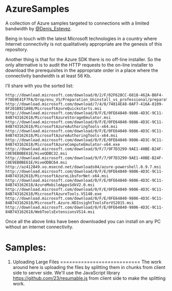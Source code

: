 # AzureSamples
A collection of  Azure samples targeted to connections with a limited bandwidth by <a href="http://www.linkedin.com/in/destevezquesada">@Denis_Estevez</a>.

Being in touch with the latest Microsoft technologies in a country where Internet connectivity is not qualitatively appropriate are the genesis of this repository.

Another thing is that for the Azure SDK there is no off-line installer. So the only alternative is to audit the HTTP requests to the on-line installer to download the prerequisites in the appropriate order in a place where the connectivity bandwidth is at least 56 Kb.

I’ll share with you the sorted list:

    http://download.microsoft.com/download/0/2/F/02F628CC-6818-462A-B6F4-F78E0E41F7FA/Drop/enu_VS/Preparation_Uninstall_vs_professional/preparation.exe
    http://download.microsoft.com/download/7/4/8/74814E48-0AF7-416A-8109-0F201B921A98/MicrosoftAzureQuickstarts.msi
    http://download.microsoft.com/download/0/F/E/0FE64840-9806-4D3C-9C11-84B743162618/MicrosoftAzureStorageEmulator.msi
    http://download.microsoft.com/download/0/F/E/0FE64840-9806-4D3C-9C11-84B743162618/MicrosoftAzureAuthoringTools-x64.msi
    http://download.microsoft.com/download/0/F/E/0FE64840-9806-4D3C-9C11-84B743162618/MicrosoftAzureAuthoringTools-x64.msi
    http://download.microsoft.com/download/0/F/E/0FE64840-9806-4D3C-9C11-84B743162618/MicrosoftAzureComputeEmulator-x64.exe
    http://download.microsoft.com/download/9/F/7/9F7D3299-9AE1-40BE-B24F-C0E9EB0BE61E/HiveODBC32.msi
    http://download.microsoft.com/download/9/F/7/9F7D3299-9AE1-40BE-B24F-C0E9EB0BE61E/HiveODBC64.msi
    http://az412849.vo.msecnd.net/downloads04/azure-powershell.0.9.7.msi
    http://download.microsoft.com/download/0/F/E/0FE64840-9806-4D3C-9C11-84B743162618/MicrosoftAzureLibsForNet-x64.msi
    http://download.microsoft.com/download/0/F/E/0FE64840-9806-4D3C-9C11-84B743162618/AzureMobileAppsSdkV2.0.msi
    http://download.microsoft.com/download/0/F/E/0FE64840-9806-4D3C-9C11-84B743162618/MicrosoftAzureTools.VS140.exe
    http://download.microsoft.com/download/0/F/E/0FE64840-9806-4D3C-9C11-84B743162618/Microsoft.Azure.HDInsightToolsForVS2015.msi
    http://download.microsoft.com/download/0/F/E/0FE64840-9806-4D3C-9C11-84B743162618/WebToolsExtensionsVS14.msi

Once all the above links have been downloaded you can install on any PC without an internet connectivity.

Samples:
====================================================================================

1. Uploading Large Files
===========================
The work around here is uploading the files by splitting them in chunks from client side to server side. 
We'll use the JavaScript library https://github.com/23/resumable.js from client side to make the splitting work.


